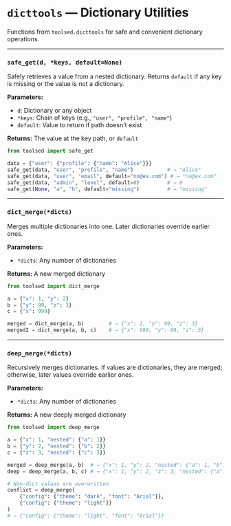 # `dicttools` — Dictionary Utilities

Functions from `toolsed.dicttools` for safe and convenient dictionary operations.

---

### `safe_get(d, *keys, default=None)`

Safely retrieves a value from a nested dictionary. Returns `default` if any key is missing or the value is not a dictionary.

**Parameters:**
- `d`: Dictionary or any object
- `*keys`: Chain of keys (e.g., `"user", "profile", "name"`)
- `default`: Value to return if path doesn't exist

**Returns:** The value at the key path, or `default`

```python
from toolsed import safe_get

data = {"user": {"profile": {"name": "Alice"}}}
safe_get(data, "user", "profile", "name")           # → "Alice"
safe_get(data, "user", "email", default="no@ex.com") # → "no@ex.com"
safe_get(data, "admin", "level", default=0)         # → 0
safe_get(None, "a", "b", default="missing")         # → "missing"
```

---

### `dict_merge(*dicts)`

Merges multiple dictionaries into one. Later dictionaries override earlier ones.

**Parameters:**
- `*dicts`: Any number of dictionaries

**Returns:** A new merged dictionary

```python
from toolsed import dict_merge

a = {"x": 1, "y": 2}
b = {"y": 99, "z": 3}
c = {"x": 999}

merged = dict_merge(a, b)        # → {"x": 1, "y": 99, "z": 3}
merged2 = dict_merge(a, b, c)    # → {"x": 999, "y": 99, "z": 3}
```
---

### `deep_merge(*dicts)`

Recursively merges dictionaries. If values are dictionaries, they are merged; otherwise, later values override earlier ones.

**Parameters:**
- `*dicts`: Any number of dictionaries

**Returns:** A new deeply merged dictionary

```python
from toolsed import deep_merge

a = {"x": 1, "nested": {"a": 1}}
b = {"y": 2, "nested": {"b": 2}}
c = {"z": 3, "nested": {"c": 3}}

merged = deep_merge(a, b)  # → {"x": 1, "y": 2, "nested": {"a": 1, "b": 2}}
deep = deep_merge(a, b, c) # → {"x": 1, "y": 2, "z": 3, "nested": {"a":1, "b":2, "c":3}}

# Non-dict values are overwritten
conflict = deep_merge(
    {"config": {"theme": "dark", "font": "Arial"}},
    {"config": {"theme": "light"}}
)
# → {"config": {"theme": "light", "font": "Arial"}}
